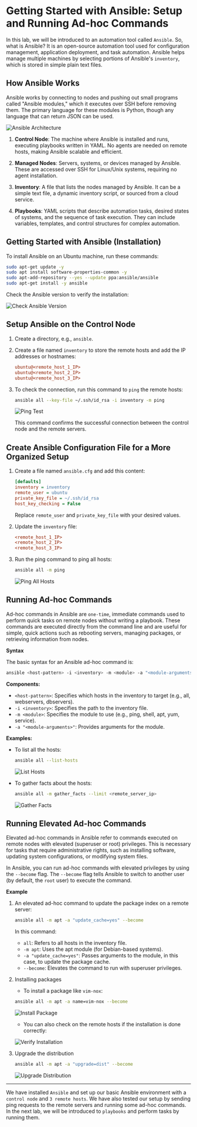 # Getting Started with Ansible: Setup and Running Ad-hoc Commands

In this lab, we will be introduced to an automation tool called `Ansible`. So, what is Ansible? It is an open-source automation tool used for configuration management, application deployment, and task automation. Ansible helps manage multiple machines by selecting portions of Ansible's `inventory`, which is stored in simple plain text files.

## How Ansible Works

Ansible works by connecting to nodes and pushing out small programs called "Ansible modules," which it executes over SSH before removing them. The primary language for these modules is Python, though any language that can return JSON can be used.

![Ansible Architecture](./images/image.png)

1. **Control Node**: The machine where Ansible is installed and runs, executing playbooks written in YAML. No agents are needed on remote hosts, making Ansible scalable and efficient.

2. **Managed Nodes**: Servers, systems, or devices managed by Ansible. These are accessed over SSH for Linux/Unix systems, requiring no agent installation.

3. **Inventory**: A file that lists the nodes managed by Ansible. It can be a simple text file, a dynamic inventory script, or sourced from a cloud service.

4. **Playbooks**: YAML scripts that describe automation tasks, desired states of systems, and the sequence of task execution. They can include variables, templates, and control structures for complex automation.

## Getting Started with Ansible (Installation)

To install Ansible on an Ubuntu machine, run these commands:

```sh
sudo apt-get update -y
sudo apt install software-properties-common -y
sudo apt-add-repository --yes --update ppa:ansible/ansible
sudo apt-get install -y ansible
```

Check the Ansible version to verify the installation:

![Check Ansible Version](./images/image-1.png)

## Setup Ansible on the Control Node

1. Create a directory, e.g., `ansible`.

2. Create a file named `inventory` to store the remote hosts and add the IP addresses or hostnames:

    ```ini
    ubuntu@<remote_host_1_IP>
    ubuntu@<remote_host_2_IP>
    ubuntu@<remote_host_3_IP>
    ```

3. To check the connection, run this command to `ping` the remote hosts:

    ```sh
    ansible all --key-file ~/.ssh/id_rsa -i inventory -m ping
    ```
    ![Ping Test](./images/image-2.png)

    This command confirms the successful connection between the control node and the remote servers.

## Create Ansible Configuration File for a More Organized Setup

1. Create a file named `ansible.cfg` and add this content:

    ```ini
    [defaults]
    inventory = inventory
    remote_user = ubuntu
    private_key_file = ~/.ssh/id_rsa
    host_key_checking = False
    ```

    Replace `remote_user` and `private_key_file` with your desired values.

2. Update the `inventory` file:

    ```ini
    <remote_host_1_IP>
    <remote_host_2_IP>
    <remote_host_3_IP>
    ```

3. Run the ping command to ping all hosts:

    ```sh
    ansible all -m ping
    ```
    ![Ping All Hosts](./images/image-4.png)

## Running Ad-hoc Commands

Ad-hoc commands in Ansible are `one-time`, immediate commands used to perform quick tasks on remote nodes without writing a playbook. These commands are executed directly from the command line and are useful for simple, quick actions such as rebooting servers, managing packages, or retrieving information from nodes.

**Syntax**

The basic syntax for an Ansible ad-hoc command is:

```sh
ansible <host-pattern> -i <inventory> -m <module> -a "<module-arguments>"
```

**Components:**

- `<host-pattern>`: Specifies which hosts in the inventory to target (e.g., all, webservers, dbservers).
- `-i <inventory>`: Specifies the path to the inventory file.
- `-m <module>`: Specifies the module to use (e.g., ping, shell, apt, yum, service).
- `-a "<module-arguments>"`: Provides arguments for the module.

**Examples:**

- To list all the hosts:

    ```sh
    ansible all --list-hosts
    ```

    ![List Hosts](./images/image-5.png)

- To gather facts about the hosts:

    ```sh
    ansible all -m gather_facts --limit <remote_server_ip>
    ```
    ![Gather Facts](./images/image-6.png)

## Running Elevated Ad-hoc Commands

Elevated ad-hoc commands in Ansible refer to commands executed on remote nodes with elevated (superuser or root) privileges. This is necessary for tasks that require administrative rights, such as installing software, updating system configurations, or modifying system files.

In Ansible, you can run ad-hoc commands with elevated privileges by using the `--become` flag. The `--become` flag tells Ansible to switch to another user (by default, the `root` user) to execute the command.

**Example**

1. An elevated ad-hoc command to update the package index on a remote server:

    ```bash
    ansible all -m apt -a "update_cache=yes" --become
    ```

    In this command:

    - `all`: Refers to all hosts in the inventory file.
    - `-m apt`: Uses the apt module (for Debian-based systems).
    - `-a "update_cache=yes"`: Passes arguments to the module, in this case, to update the package cache.
    - `--become`: Elevates the command to run with superuser privileges.

2. Installing packages

    - To install a package like `vim-nox`:

    ```sh
    ansible all -m apt -a name=vim-nox --become
    ```

    ![Install Package](./images/image-7.png)

    - You can also check on the remote hosts if the installation is done correctly:

    ![Verify Installation](./images/image-8.png)

3. Upgrade the distribution

    ```sh
    ansible all -m apt -a "upgrade=dist" --become
    ```

    ![Upgrade Distribution](./images/image-9.png)

---

We have installed `Ansible` and set up our basic Ansible environment with a `control node` and `3 remote hosts`. We have also tested our setup by sending ping requests to the remote servers and running some ad-hoc commands. In the next lab, we will be introduced to `playbooks` and perform tasks by running them.